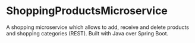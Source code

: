 # ShoppingProductsMicroservice
A shopping microservice which allows to add, receive and delete products and shopping categories (REST). Built with Java over Spring Boot.

